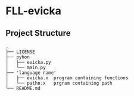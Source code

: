 # FLL-evicka

## Project Structure
```
.
├── LICENSE
├── pyhon
│   ├── evicka.py
│   └── main.py
├── 'language name'
│   ├── evicka.x  program containing functions
│   └── pathn.x   prgram containing path
└── README.md
```
